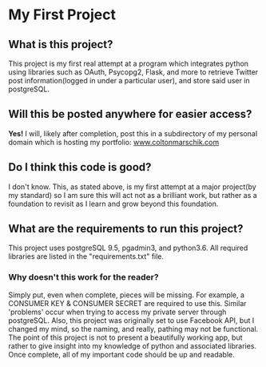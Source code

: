 # My First Project

## What is this project?
This project is my first real attempt at a program which integrates python 
using libraries such as OAuth, Psycopg2, Flask, and more to retrieve Twitter 
post information(logged in under a particular user), and store said user in 
postgreSQL.

## Will this be posted anywhere for easier access?
**Yes!** I will, likely after completion, post this in a subdirectory of my 
personal domain which is hosting my portfolio: www.coltonmarschik.com

## Do I think this code is good?
I don't know. This, as stated above, is my first attempt at a major project(by 
my standard) so I am sure this will act not as a brilliant work, but rather as a foundation to revisit as I learn and grow beyond this foundation.

## What are the requirements to run this project? 
This project uses postgreSQL 9.5, pgadmin3, and python3.6. All required
libraries are listed in the "requirements.txt" file.

### Why doesn't this work for the reader?
Simply put, even when complete, pieces will be missing. For example, a CONSUMER KEY & CONSUMER SECRET are required to use this. Similar 'problems' occur when 
trying to access my private server through postgreSQL. Also, this project was originally set to use Facebook API, but I changed my mind, so the naming, and really, pathing may not be 
functional. The point of this project is not to present a beautifully working app, but rather to give insight into my knowledge of python and associated libraries. Once complete, all of my important code should be up and readable.
